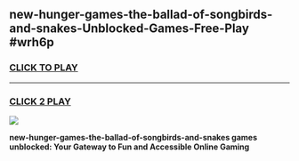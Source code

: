 
## new-hunger-games-the-ballad-of-songbirds-and-snakes-Unblocked-Games-Free-Play #wrh6p
<h3>
<a href="https://us.freeplayer.one?title=new-hunger-games-the-ballad-of-songbirds-and-snakes&ref=9M">CLICK TO PLAY</a></h3>
<hr>

<h3>
<a href="https://us.freeplayer.one?title=new-hunger-games-the-ballad-of-songbirds-and-snakes&ref=9M">CLICK 2 PLAY</a>
  
</h3>

<a href="https://us.freeplayer.one?title=new-hunger-games-the-ballad-of-songbirds-and-snakes&ref=9M"><img src="https://clearcache.store/games.png"></a>


**new-hunger-games-the-ballad-of-songbirds-and-snakes games unblocked: Your Gateway to Fun and Accessible Online Gaming**
